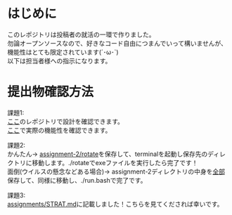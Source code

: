 # はじめに
このレポジトリは投稿者の就活の一環で作りました。<br>
勿論オープンソースなので、好きなコード自由につまんでいって構いませんが、機能性はとても限定されています(´･ω･`)<br>
以下は担当者様への指示になります。<br>

# 提出物確認方法
課題1:<br>
[ここ](https://github.com/TrueRyoB/Nangokusoft-assignment-1)のレポジトリで設計を確認できます。<br>
[ここ](https://trueryob.github.io/Nangokusoft-assignment-1/)で実際の機能性を確認できます。<br>

課題2: <br>
かんたん→ 
[assignment-2/rotate](https://github.com/TrueRyoB/Nangokusoft-assignment-other/blob/main/assignment-2/rotate)を保存して、terminalを起動し保存先のディレクトリに移動します。./rotateでexeファイルを実行したら完了です！<br>
面倒(ウイルスの懸念などある場合)→
assignment-2ディレクトリの中身を[全部](https://github.com/TrueRyoB/Nangokusoft-assignment-other/tree/main/assignment-2)保存して、同様に移動し、./run.bashで完了です。<br>

課題3:<br>
[assignments/STRAT.md](https://github.com/TrueRyoB/Nangokusoft-assignment-other/blob/main/assignment-3/STRAT.md)に記載しました！こちらを見てくだされば幸いです。<br>

